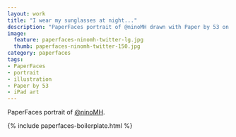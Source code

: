 ```yaml
---
layout: work
title: "I wear my sunglasses at night..."
description: "PaperFaces portrait of @ninoMH drawn with Paper by 53 on an iPad."
image: 
  feature: paperfaces-ninomh-twitter-lg.jpg
  thumb: paperfaces-ninomh-twitter-150.jpg
category: paperfaces
tags: 
- PaperFaces
- portrait
- illustration
- Paper by 53
- iPad art
---
```


PaperFaces portrait of [@ninoMH](http://twitter.com/ninoMH).

{% include paperfaces-boilerplate.html %}